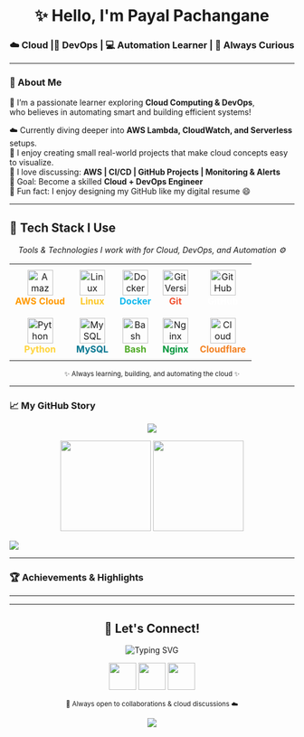 <h1 align="center">✨ Hello, I'm Payal Pachangane</h1>
<h3 align="center">☁️ Cloud |🚀 DevOps  | 💻 Automation Learner | 🌸 Always Curious</h3>


---

### 💫 About Me

🌼 I’m a passionate learner exploring **Cloud Computing & DevOps**,  
     who believes in automating smart and building efficient systems!  

☁️ Currently diving deeper into **AWS Lambda, CloudWatch, and Serverless** setups.  
🔧 I enjoy creating small real-world projects that make cloud concepts easy to visualize.  
💬 I love discussing: **AWS | CI/CD | GitHub Projects | Monitoring & Alerts**  
🎯 Goal: Become a skilled **Cloud + DevOps Engineer**  
🧩 Fun fact: I enjoy designing my GitHub like my digital resume 😄  

---
## 🧩 Tech Stack I Use

<p align="center">
  <em>Tools & Technologies I work with for Cloud, DevOps, and Automation ⚙️</em>
</p>

<table align="center">
  <tr>
    <td align="center" style="padding:10px;">
      <img src="https://skillicons.dev/icons?i=aws" width="45" title="Amazon Web Services"/>
      <br><b style="color:#FF9900;">AWS Cloud</b>
    </td>
    <td align="center" style="padding:10px;">
      <img src="https://skillicons.dev/icons?i=linux" width="45" title="Linux OS"/>
      <br><b style="color:#FCC624;">Linux</b>
    </td>
    <td align="center" style="padding:10px;">
      <img src="https://skillicons.dev/icons?i=docker" width="45" title="Docker Containers"/>
      <br><b style="color:#0db7ed;">Docker</b>
    </td>
    <td align="center" style="padding:10px;">
      <img src="https://skillicons.dev/icons?i=git" width="45" title="Git Version Control"/>
      <br><b style="color:#F1502F;">Git</b>
    </td>
    <td align="center" style="padding:10px;">
      <img src="https://skillicons.dev/icons?i=github" width="45" title="GitHub Repositories"/>
      <br><b style="color:#ffffff;">GitHub</b>
    </td>
  </tr>
  <tr>
    <td align="center" style="padding:10px;">
      <img src="https://skillicons.dev/icons?i=python" width="45" title="Python Scripts"/>
      <br><b style="color:#FFD43B;">Python</b>
    </td>
    <td align="center" style="padding:10px;">
      <img src="https://skillicons.dev/icons?i=mysql" width="45" title="MySQL Database"/>
      <br><b style="color:#00758F;">MySQL</b>
    </td>
    <td align="center" style="padding:10px;">
      <img src="https://skillicons.dev/icons?i=bash" width="45" title="Bash Scripting"/>
      <br><b style="color:#4EAA25;">Bash</b>
    </td>
    <td align="center" style="padding:10px;">
      <img src="https://skillicons.dev/icons?i=nginx" width="45" title="Nginx Web Server"/>
      <br><b style="color:#009639;">Nginx</b>
    </td>
    <td align="center" style="padding:10px;">
      <img src="https://skillicons.dev/icons?i=cloudflare" width="45" title="Cloud Monitoring"/>
      <br><b style="color:#F38020;">Cloudflare</b>
    </td>
  </tr>
</table>

<p align="center">
  <sub>✨ Always learning, building, and automating the cloud ✨</sub>
</p>




---
### 📈 My GitHub Story
<p align="center">
  <img src="https://github-readme-activity-graph.vercel.app/graph?username=payal1184&theme=react-dark&bg_color=0d1117&hide_border=true" />
</p>

<p align="center">
  <img src="https://github-readme-stats.vercel.app/api?username=payal1184&show_icons=true&theme=tokyonight&hide_border=true" height="160"/>
  <img src="https://github-readme-stats.vercel.app/api/top-langs/?username=payal1184&layout=compact&theme=tokyonight&hide_border=true" height="160"/>
</p>


<img src="https://github-readme-streak-stats-salesp07.vercel.app?user=payal1184&theme=rose_pine&hide_border=true" />



---

### 🏆 Achievements & Highlights


---



---


<h2 align="center">💫 Let's Connect!</h2>

<p align="center">
  <img src="https://readme-typing-svg.herokuapp.com?font=Fira+Code&size=22&duration=3000&pause=1000&color=A855F7&center=true&vCenter=true&width=500&lines=Find+me+on+my+digital+spaces!;Let's+connect+and+grow+together!+🤝" alt="Typing SVG" />
</p>

<p align="center">
  <a href="https://linkedin.com/in/payal1184"><img src="https://skillicons.dev/icons?i=linkedin&theme=dark" width="48" /></a>
  <a href="mailto:payal@example.com"><img src="https://skillicons.dev/icons?i=gmail&theme=dark" width="48" /></a>
  <a href="https://github.com/payal1184"><img src="https://skillicons.dev/icons?i=github&theme=dark" width="48" /></a>
</p>

<p align="center">
  <sub>💜 Always open to collaborations & cloud discussions ☁️</sub>
</p>

<p align="center">
  <img src="https://capsule-render.vercel.app/api?type=waving&color=F9A8D4&height=90&section=footer"/>
</p>
